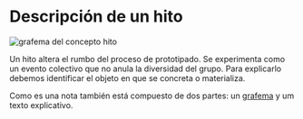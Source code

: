 # Descripción de un hito #

![grafema del concepto hito](https://github.com/docART/docs/blob/recipe/prototyping/grafemas/grafema_hito.jpeg)

Un hito altera el rumbo del proceso de prototipado. Se experimenta como un evento colectivo que no anula la diversidad del grupo. Para explicarlo debemos identificar el objeto en que se concreta o materializa.

Como es una nota también está compuesto de dos partes: un [grafema](https://github.com/docART/docs/blob/recipe/prototyping/05_nocion_de_grafema.md) y um texto explicativo.
